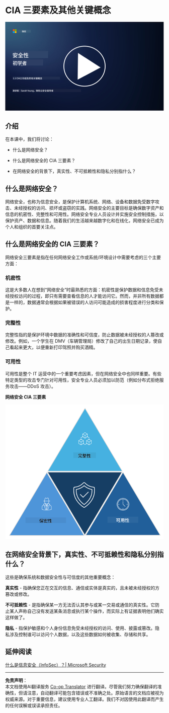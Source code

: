 <!--
CO_OP_TRANSLATOR_METADATA:
{
  "original_hash": "16a76f9fa372fb63cffb6d76b855f023",
  "translation_date": "2025-09-03T17:40:03+00:00",
  "source_file": "1.1 The CIA triad and other key concepts.md",
  "language_code": "zh"
}
-->
# CIA 三要素及其他关键概念

[![观看视频](../../translated_images/1-1_placeholder.5743591289ea76087b78301a315f244c665d5266d895538c9d1a52b1f0d08603.zh.png)](https://learn-video.azurefd.net/vod/player?id=d4c2f633-fa6a-4a3d-8d41-7a1d71189832)

## 介绍

在本课中，我们将讨论：

 - 什么是网络安全？
   
 - 什么是网络安全的 CIA 三要素？

 - 在网络安全的背景下，真实性、不可抵赖性和隐私分别指什么？

## 什么是网络安全？

网络安全，也称为信息安全，是保护计算机系统、网络、设备和数据免受数字攻击、未经授权的访问、损坏或盗窃的实践。网络安全的主要目标是确保数字资产和信息的机密性、完整性和可用性。网络安全专业人员设计并实施安全控制措施，以保护资产、数据和信息。随着我们的生活越来越数字化和在线化，网络安全已成为个人和组织的首要关注点。

## 什么是网络安全的 CIA 三要素？

网络安全三要素是指在任何网络安全工作或系统/环境设计中需要考虑的三个主要方面：

### 机密性

这是大多数人在想到“网络安全”时最熟悉的方面：机密性是保护数据和信息免受未经授权访问的过程，即只有需要查看信息的人才能访问它。然而，并非所有数据都是一样的，数据通常会根据如果被错误的人访问可能造成的损害程度进行分类和保护。

### 完整性

完整性指的是保护环境中数据的准确性和可信度，防止数据被未经授权的人篡改或修改。例如，一个学生在 DMV（车辆管理局）修改了自己的出生日期记录，使自己看起来更大，以便重新打印驾照并购买酒精。

### 可用性

可用性是整个 IT 运营中的一个重要考虑因素，但在网络安全中也同样重要。有些特定类型的攻击专门针对可用性，安全专业人员必须加以防范（例如分布式拒绝服务攻击——DDoS 攻击）。

**网络安全 CIA 三要素**

![image](../../translated_images/ciatriad.0cf01e809b3845866bec11e829aac615e19a7b2a2897a4aafeb8000955a3f4b5.zh.png)

## 在网络安全背景下，真实性、不可抵赖性和隐私分别指什么？

这些是确保系统和数据安全性与可信度的其他重要概念：

**真实性** - 指确保您正在交互的信息、通信或实体是真实的，且未被未经授权的方篡改或修改。

**不可抵赖性** - 是指确保某一方无法否认其参与或某一交易或通信的真实性。它防止某人声称自己没有发送某条消息或执行某个操作，而实际上有证据表明他们确实这样做了。

**隐私** - 指保护敏感和个人身份信息免受未经授权的访问、使用、披露或篡改。隐私涉及控制谁可以访问个人数据，以及这些数据如何被收集、存储和共享。

## 延伸阅读

[什么是信息安全（InfoSec）？| Microsoft Security](https://www.microsoft.com/security/business/security-101/what-is-information-security-infosec#:~:text=Three%20pillars%20of%20information%20security%3A%20the%20CIA%20triad,as%20guiding%20principles%20for%20implementing%20an%20InfoSec%20plan.)

---

**免责声明**：  
本文档使用AI翻译服务 [Co-op Translator](https://github.com/Azure/co-op-translator) 进行翻译。尽管我们努力确保翻译的准确性，但请注意，自动翻译可能包含错误或不准确之处。原始语言的文档应被视为权威来源。对于重要信息，建议使用专业人工翻译。我们不对因使用此翻译而产生的任何误解或误读承担责任。